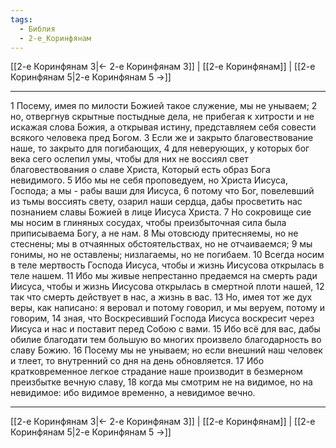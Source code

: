 ```yaml
---
tags:
  - Библия
  - 2-е_Коринфянам
---
```

[[2-е Коринфянам 3|← 2-е Коринфянам 3]] | [[2-е Коринфянам]] | [[2-е Коринфянам 5|2-е Коринфянам 5 →]]

---
1 Посему, имея по милости Божией такое служение, мы не унываем;
2 но, отвергнув скрытные постыдные дела, не прибегая к хитрости и не искажая слова Божия, а открывая истину, представляем себя совести всякого человека пред Богом.
3 Если же и закрыто благовествование наше, то закрыто для погибающих,
4 для неверующих, у которых бог века сего ослепил умы, чтобы для них не воссиял свет благовествования о славе Христа, Который есть образ Бога невидимого.
5 Ибо мы не себя проповедуем, но Христа Иисуса, Господа; а мы - рабы ваши для Иисуса,
6 потому что Бог, повелевший из тьмы воссиять свету, озарил наши сердца, дабы просветить нас познанием славы Божией в лице Иисуса Христа.
7 Но сокровище сие мы носим в глиняных сосудах, чтобы преизбыточная сила была приписываема Богу, а не нам.
8 Мы отовсюду притесняемы, но не стеснены; мы в отчаянных обстоятельствах, но не отчаиваемся;
9 мы гонимы, но не оставлены; низлагаемы, но не погибаем.
10 Всегда носим в теле мертвость Господа Иисуса, чтобы и жизнь Иисусова открылась в теле нашем.
11 Ибо мы живые непрестанно предаемся на смерть ради Иисуса, чтобы и жизнь Иисусова открылась в смертной плоти нашей,
12 так что смерть действует в нас, а жизнь в вас.
13 Но, имея тот же дух веры, как написано: я веровал и потому говорил, и мы веруем, потому и говорим,
14 зная, что Воскресивший Господа Иисуса воскресит через Иисуса и нас и поставит перед Собою с вами.
15 Ибо всё для вас, дабы обилие благодати тем большую во многих произвело благодарность во славу Божию.
16 Посему мы не унываем; но если внешний наш человек и тлеет, то внутренний со дня на день обновляется.
17 Ибо кратковременное легкое страдание наше производит в безмерном преизбытке вечную славу,
18 когда мы смотрим не на видимое, но на невидимое: ибо видимое временно, а невидимое вечно.

---
[[2-е Коринфянам 3|← 2-е Коринфянам 3]] | [[2-е Коринфянам]] | [[2-е Коринфянам 5|2-е Коринфянам 5 →]]